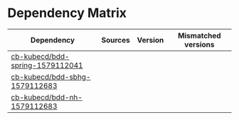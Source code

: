 # Dependency Matrix

Dependency | Sources | Version | Mismatched versions
---------- | ------- | ------- | -------------------
[cb-kubecd/bdd-spring-1579112041](https://github.com/cb-kubecd/bdd-spring-1579112041.git) |  | []() | 
[cb-kubecd/bdd-sbhg-1579112683](https://github.com/cb-kubecd/bdd-sbhg-1579112683.git) |  | []() | 
[cb-kubecd/bdd-nh-1579112683](https://github.com/cb-kubecd/bdd-nh-1579112683.git) |  | []() | 
